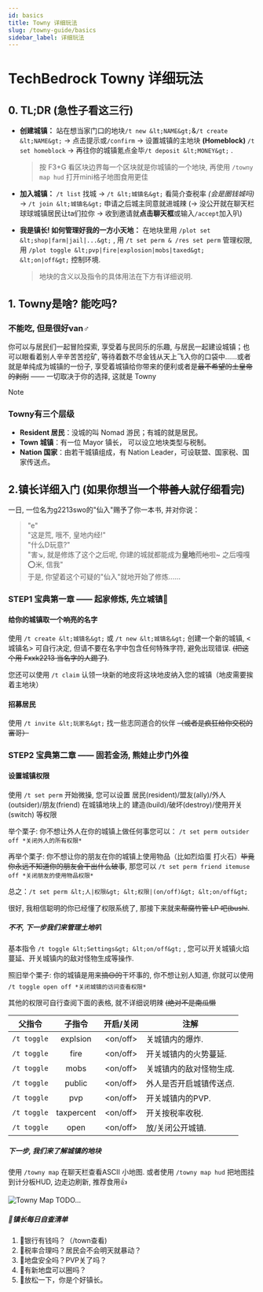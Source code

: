 ```yaml
---
id: basics
title: Towny 详细玩法
slug: /towny-guide/basics
sidebar_label: 详细玩法
---
```


# TechBedrock Towny 详细玩法

## 0. TL;DR \(急性子看这三行\)

- **创建城镇：** 站在想当家门口的地块`/t new &lt;NAME&gt;`&`/t create &lt;NAME&gt;` →  点击提示或`/confirm` → 设置城镇的主地块 **(Homeblock)** `/t set homeblock` →  再往你的城镇氪点金毕`/t deposit &lt;MONEY&gt;` .

    > 按 F3+G 看区块边界每一个区块就是你城镇的一个地块, 再使用 `/towny map hud` 打开mini格子地图食用更佳

- **加入城镇：** `/t list` 找城 → `/t &lt;城镇名&gt;` 看简介查税率 *\(会是圈钱城吗\)*  →  `/t join &lt;城镇名&gt;` 申请之后城主同意就进城辣 \(→ 没公开就在聊天栏球球城镇居民让ta们拉你 → 收到邀请就**点击聊天框**或输入`/accept`加入叭\)

- **我是镇长! 如何管理好我的一方小天地：** 在地块里用 `/plot set &lt;shop|farm|jail|...&gt;` , 用 `/t set perm & /res set perm` 管理权限, 用 `/plot toggle &lt;pvp|fire|explosion|mobs|taxed&gt; &lt;on|off&gt;` 控制环境.

    > 地块的含义以及指令的具体用法在下方有详细说明.

## 1. Towny是啥? 能吃吗?

### 不能吃, 但是很好van♂

你可以与居民们一起冒险探索, 享受着与民同乐的乐趣, 与居民一起建设城镇；也可以眼看着别人辛辛苦苦挖矿, 等待着数不尽金钱从天上飞入你的口袋中……或者就是单纯成为城镇的一份子, 享受着城镇给你带来的便利或者是~~最不希望的土皇帝的剥削~~ —— 一切取决于你的选择, 这就是 Towny

> [!note]
>
> ### Towny有三个层级
>
> - **Resident 居民**：没城的叫 Nomad 游民；有城的就是居民。
> - **Town 城镇**：有一位 Mayor 镇长， 可以设立地块类型与税制。
> - **Nation 国家**：由若干城镇组成，有 Nation Leader，可设联盟、国家税、国家传送点。

## 2.镇长详细入门 \(如果你想当一个~~带善人~~就仔细看完\)

一日, 一位名为g2213swo的"仙入"赐予了你一本书, 并对你说：
> "e"  
> "这是荒, 哦不, 皇地内经!"  
> "什么D玩意?"  
> "害↘, 就是修炼了这个之后呢, 你建的城就都能成为**皇地**~~荒地~~啦~ 之后嘎嘎⭕米, 信我"  
于是, 你望着这个可疑的"仙入"就地开始了修炼......

### STEP1 宝典第一章 —— 起家修炼, 先立城镇🏯

#### 给你的城镇取一个响亮的名字

使用 `/t create &lt;城镇名&gt;` 或 `/t new &lt;城镇名&gt;` 创建一个新的城镇, &lt;城镇名&gt; 可自行决定, 但请不要在名字中包含任何特殊字符, 避免出现错误. ~~(把这个用 Fxxk2213 当名字的人踢了)~~.

您还可以使用 `/t claim` 认领一块新的地皮将这块地皮纳入您的城镇（地皮需要挨着主地块）

#### 招募居民

使用 `/t invite &lt;玩家名&gt;` 找一些志同道合的伙伴 ~~（或者是疯狂给你交税的富哥）~~

### STEP2 宝典第二章 —— 固若金汤, 熊娃止步门外徨

#### 设置城镇权限

使用 `/t set perm` 开始微操, 您可以设置 居民(resident)/盟友(ally)/外人(outsider)/朋友(friend) 在城镇地块上的 建造(build)/破坏(destroy)/使用开关(switch) 等权限

举个栗子:
 你不想让外人在你的城镇上做任何事您可以：
 `/t set perm outsider off *关闭外人的所有权限*`

再举个栗子:
 你不想让你的朋友在你的城镇上使用物品（比如烈焰蛋 打火石）~~毕竟你永远不知道你的朋友会干出什么破事~~, 那您可以
  `/t set perm friend itemuse off *关闭朋友的使用物品权限*`

总之：`/t set perm &lt;人|权限&gt; &lt;权限|(on/off)&gt; &lt;on/off&gt;`

很好, 我相信聪明的你已经懂了权限系统了, 那接下来就~~来帮腐竹管 LP 吧(bushi~~.  

##### 不不, 下一步我们来管理土地叭

基本指令  `/t toggle &lt;Settings&gt; &lt;on/off&gt;` , 您可以开关城镇火焰蔓延、开关城镇内的敌对怪物生成等操作. 

照旧举个栗子:
  你的城镇是用来~~搞🟡的~~干坏事的, 你不想让别人知道, 你就可以使用
  `/t toggle open off *关闭城镇的访问查看权限*`

其他的权限可自行查阅下面的表格, 就不详细说明辣 ~~(绝对不是南瓜懒~~

|     父指令     |    子指令     |  开启/关闭   | 注解           |
| :---------: | :--------: | :------: | ------------ |
| `/t toggle` |  explsion  | &lt;on/off&gt; | 关城镇内的爆炸.     |
| `/t toggle` |    fire    | &lt;on/off&gt; | 开关城镇内的火势蔓延.  |
| `/t toggle` |    mobs    | &lt;on/off&gt; | 关城镇内的敌对怪物生成. |
| `/t toggle` |   public   | &lt;on/off&gt; | 外人是否开启城镇传送点. |
| `/t toggle` |    pvp     | &lt;on/off&gt; | 开关城镇内的PVP.   |
| `/t toggle` | taxpercent | &lt;on/off&gt; | 开关按税率收税.     |
| `/t toggle` |    open    | &lt;on/off&gt; | 放/关闭公开城镇.    |

##### 下一步, 我们来了解城镇的地块

使用 `/towny map` 在聊天栏查看ASCII 小地图. 
或者使用 `/towny map hud` 把地图挂到计分板HUD, 边走边刷新, 推荐食用👍

![Towny Map](/img/towny-guide/-TownyMap.png)
TODO...

##### 🛑镇长每日自查清单

1. 🤔银行有钱吗？（/town查看)
2. 🤔税率合理吗？居民会不会明天就暴动？
3. 🤔地盘安全吗？PVP关了吗？
4. 🤔有新地盘可以圈吗？
5. 🍵放松一下，你是个好镇长。
